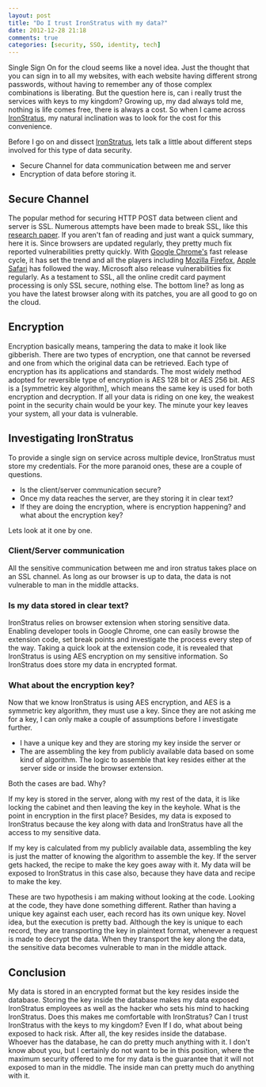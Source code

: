 ```yaml
---
layout: post
title: "Do I trust IronStratus with my data?"
date: 2012-12-28 21:18
comments: true
categories: [security, SSO, identity, tech]
---
```

Single Sign On for the cloud seems like a novel idea. Just the thought that you can sign in to all my websites, with each website having different strong passwords, without having to remember any of those complex combinations is liberating. But the question here is, can i really trust the services with keys to my kingdom? Growing up, my dad always told me, nothing is life comes free, there is always a cost. So when I came across [IronStratus](http://www.ironstratus.com), my natural inclination was to look for the cost for this convenience. 

Before I go on and dissect [IronStratus](http://www.ironstratus.com), lets talk a little about different steps involved for this type of data security.

* Secure Channel for data communication between me and server 
* Encryption of data before storing it.

## Secure Channel
The popular method for securing HTTP POST data between client and server is SSL. Numerous attempts have been made to break SSL, like this [research paper](http://www.cs.utexas.edu/~shmat/shmat_ccs12.pdf). If you aren't fan of reading and just want a quick summary, here it is. Since browsers are updated regularly, they pretty much fix reported vulnerabilities pretty quickly. With [Google Chrome's](http://www.google.com/chrome) fast release cycle, it has set the trend and all the players including [Mozilla Firefox](http://www.getfirefox.com), [Apple Safari](http://www.apple.com/safari) has followed the way. Microsoft also release vulnerabilities fix regularly. As a testament to SSL, all the  online credit card payment processing is only SSL secure, nothing else. The bottom line? as long as you have the latest browser along with its patches, you are all good to go on the cloud.

## Encryption
Encryption basically means, tampering the data to make it look like gibberish. There are two types of encryption, one that cannot be reversed and one from which the original data can be retrieved. Each type of encryption has its applications and standards. The most widely method adopted for reversible type of encryption is AES 128 bit or AES 256 bit. AES is a [symmetric key algorithm], which means the same key is used for both encryption and decryption. If all your data is riding on one key, the weakest point in the security chain would be your key. The minute your key leaves your system, all your data is vulnerable.

## Investigating IronStratus
To provide a single sign on service across multiple device, IronStratus must store my credentials. For the more paranoid ones, these are a couple of questions.

* Is the client/server communication secure?
* Once my data reaches the server, are they storing it in clear text? 
* If they are doing the encryption, where is encryption happening? and what about the encryption key?

Lets look at it one by one. 

### Client/Server communication
All the sensitive communication between me and iron stratus takes place on an SSL channel. As long as our browser is up to data, the data is not vulnerable to man in the middle attacks.

### Is my data stored in clear text?
IronStratus relies on browser extension when storing sensitive data. Enabling developer tools in Google Chrome, one can easily browse the extension code, set break points and investigate the process every step of the way. Taking a quick look at the extension code, it is revealed that IronStratus is using AES encryption on my sensitive information. So IronStratus does store my data in encrypted format.

### What about the encryption key?
Now that we know IronStratus is using AES encryption, and AES is a symmetric key algorithm, they must use a key. Since they are not asking me for a key, I can only make a couple of assumptions before I investigate further.

* I have a unique key and they are storing my key inside the server or
* The are assembling the key from publicly available data based on some kind of algorithm. The logic to assemble that key resides either at the server side or inside the browser extension.

Both the cases are bad. Why? 

If my key is stored in the server, along with my rest of the data, it is like locking the cabinet and then leaving the key in the keyhole. What is the point in encryption in the first place? Besides, my data is exposed to IronStratus because the key along with data and IronStratus have all the access to my sensitive data.

If my key is calculated from my publicly available data, assembling the key is just the matter of knowing the algorithm to assemble the key. If the server gets hacked, the recipe to make the key goes away with it. My data will be exposed to IronStratus in this case also, because they have data and recipe to make the key.

These are two hypothesis i am making without looking at the code. Looking at the code, they have done something different. Rather than having a unique key against each user, each record has its own unique key. Novel idea, but the execution is pretty bad. Although the key is unique to each record, they are transporting the key in plaintext format, whenever a request is made to decrypt the data. When they transport the key along the data, the sensitive data becomes vulnerable to man in the middle attack. 

## Conclusion
My data is stored in an encrypted format but the key resides inside the database. Storing the key inside the database makes my data exposed IronStratus employees as well as the hacker who sets his mind to hacking IronStratus. Does this makes me comfortable with IronStratus? Can I trust IronStratus with the keys to my kingdom? Even If I do, what about being exposed to hack risk. After all, the key resides inside the database. Whoever has the database, he can do pretty much anything with it. I don't know about you, but I certainly do not want to be in this position, where the maximum security offered to me for my data is the guarantee that it will not exposed to man in the middle. The inside man can pretty much do anything with it.
